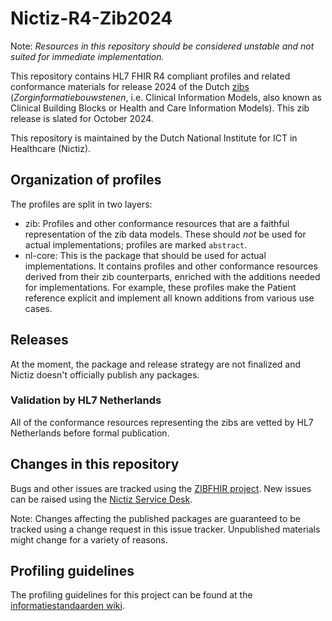 # Nictiz-R4-Zib2024

Note: _Resources in this repository should be considered unstable and not suited for immediate implementation._

This repository contains HL7 FHIR R4 compliant profiles and related conformance materials for release 2024 of the Dutch [zibs](https://zibs.nl/wiki/Zorginformatiebouwstenen) (_Zorginformatiebouwstenen_, i.e. Clinical Information Models, also known as Clinical Building Blocks or Health and Care Information Models). This zib release is slated for October 2024.

This repository is maintained by the Dutch National Institute for ICT in Healthcare (Nictiz).

## Organization of profiles

The profiles are split in two layers:
* zib: Profiles and other conformance resources that are a faithful representation of the zib data models. These should _not_ be used for actual implementations; profiles are marked `abstract`.
* nl-core: This is the package that should be used for actual implementations. It contains profiles and other conformance resources derived from their zib counterparts, enriched with the additions needed for implementations. For example, these profiles make the Patient reference explicit and implement all known additions from various use cases.

## Releases

At the moment, the package and release strategy are not finalized and Nictiz doesn't officially publish any packages.

### Validation by HL7 Netherlands

All of the conformance resources representing the zibs are vetted by HL7 Netherlands before formal publication.

## Changes in this repository

Bugs and other issues are tracked using the [ZIBFHIR project](https://bits.nictiz.nl/projects/ZIBFHIR/). New issues can be raised using the [Nictiz Service Desk](https://nictiz.atlassian.net/servicedesk).

Note: Changes affecting the published packages are guaranteed to be tracked using a change request in this issue tracker. Unpublished materials might change for a variety of reasons.

## Profiling guidelines

The profiling guidelines for this project can be found at the [informatiestandaarden wiki](http://informatiestandaarden.nictiz.nl/wiki/FHIR:V1.0_FHIR_Profiling_Guidelines_R4).
